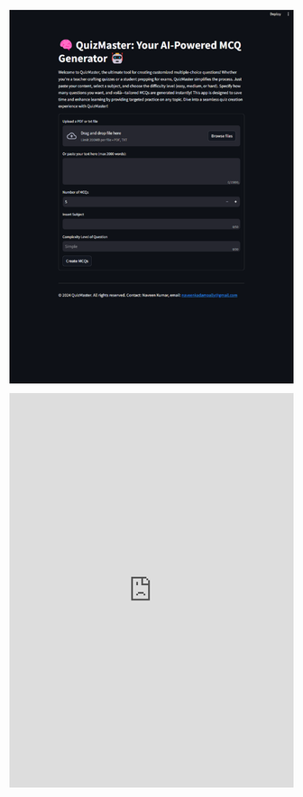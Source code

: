 ![🧠 QuizMaster: Your AI-Powered MCQ Generator 🤖](img/Screenshot%202024-05-18%20170245.png)



<iframe src="https://docs.google.com/viewer?url=https://github.com/nani2357/Automated-MCQ-Generator-Using-Langchain-OpenAI/raw/c7446325b3f01fdd074886663d7e3c925cb6e626/img/QuizMaster_%20AI-Powered%20MCQ%20Generator.pdf&embedded=true" width="100%" height="700px" frameborder="0"></iframe>

